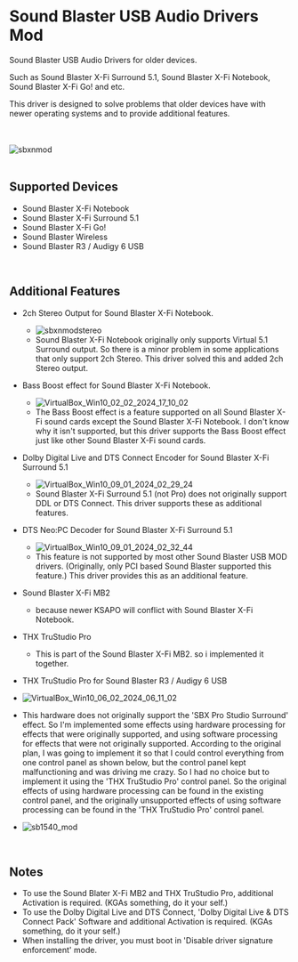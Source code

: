 # Sound Blaster USB Audio Drivers Mod

Sound Blaster USB Audio Drivers for older devices.

Such as Sound Blaster X-Fi Surround 5.1, Sound Blaster X-Fi Notebook, Sound Blaster X-Fi Go! and etc.

This driver is designed to solve problems that older devices have with newer operating systems and to provide additional features.

<br/><br/>
![sbxnmod](https://github.com/kgtmaven/SoundBlasterUSBAudioMod/assets/24592498/94b22b31-ed95-44cf-9d2b-5fbb8802f859)
<br/><br/>

## Supported Devices
 - Sound Blaster X-Fi Notebook
 - Sound Blaster X-Fi Surround 5.1
 - Sound Blaster X-Fi Go!
 - Sound Blaster Wireless
 - Sound Blaster R3 / Audigy 6 USB

<br/>

## Additional Features
 - 2ch Stereo Output for Sound Blaster X-Fi Notebook.
   - ![sbxnmodstereo](https://github.com/kgtmaven/SoundBlasterUSBAudioMod/assets/24592498/3a4771ca-9745-4942-b226-3a6d85878cb9)
   - Sound Blaster X-Fi Notebook originally only supports Virtual 5.1 Surround output. So there is a minor problem in some applications that only support 2ch Stereo. This driver solved this and added 2ch Stereo output.

 - Bass Boost effect for Sound Blaster X-Fi Notebook.
   - ![VirtualBox_Win10_02_02_2024_17_10_02](https://github.com/kgtmaven/SoundBlasterUSBAudioMod/assets/24592498/87acaa91-bba0-47c3-a14c-5007c098068c)
   - The Bass Boost effect is a feature supported on all Sound Blaster X-Fi sound cards except the Sound Blaster X-Fi Notebook. I don't know why it isn't supported, but this driver supports the Bass Boost effect just like other Sound Blaster X-Fi sound cards.

 - Dolby Digital Live and DTS Connect Encoder for Sound Blaster X-Fi Surround 5.1
   - ![VirtualBox_Win10_09_01_2024_02_29_24](https://github.com/kgtmaven/SoundBlasterUSBAudioMod/assets/24592498/5ac239fc-ef51-412d-bc27-182cc61f0349)
   - Sound Blaster X-Fi Surround 5.1 (not Pro) does not originally support DDL or DTS Connect. This driver supports these as additional features.
 
 - DTS Neo:PC Decoder for Sound Blaster X-Fi Surround 5.1
   - ![VirtualBox_Win10_09_01_2024_02_32_44](https://github.com/kgtmaven/SoundBlasterUSBAudioMod/assets/24592498/10fb011b-fb59-45a1-a50b-5dc1ef442bda)
   - This feature is not supported by most other Sound Blaster USB MOD drivers. (Originally, only PCI based Sound Blaster supported this feature.) This driver provides this as an additional feature.

 - Sound Blaster X-Fi MB2
   - because newer KSAPO will conflict with Sound Blaster X-Fi Notebook.

 - THX TruStudio Pro
   - This is part of the Sound Blaster X-Fi MB2. so i implemented it together.

 - THX TruStudio Pro for Sound Blaster R3 / Audigy 6 USB
 - ![VirtualBox_Win10_06_02_2024_06_11_02](https://github.com/kgtmaven/SoundBlasterUSBAudioMod/assets/24592498/5f2cd197-7b5e-42af-81a4-1e23f3e29f7f)
 - This hardware does not originally support the 'SBX Pro Studio Surround' effect. So I'm implemented some effects using hardware processing for effects that were originally supported, and using software processing for effects that were not originally supported. According to the original plan, I was going to implement it so that I could control everything from one control panel as shown below, but the control panel kept malfunctioning and was driving me crazy. So I had no choice but to implement it using the 'THX TruStudio Pro' control panel. So the original effects of using hardware processing can be found in the existing control panel, and the originally unsupported effects of using software processing can be found in the 'THX TruStudio Pro' control panel.

 - ![sb1540_mod](https://github.com/kgtmaven/SoundBlasterUSBAudioMod/assets/24592498/654e51ba-b5e4-4f59-8052-5b6754effadc)



<br/>

## Notes
 - To use the Sound Blater X-Fi MB2 and THX TruStudio Pro, additional Activation is required. (KGAs something, do it your self.)
 - To use the Dolby Digital Live and DTS Connect, 'Dolby Digital Live & DTS Connect Pack' Software and additional Activation is required. (KGAs something, do it your self.)
 - When installing the driver, you must boot in 'Disable driver signature enforcement' mode.
